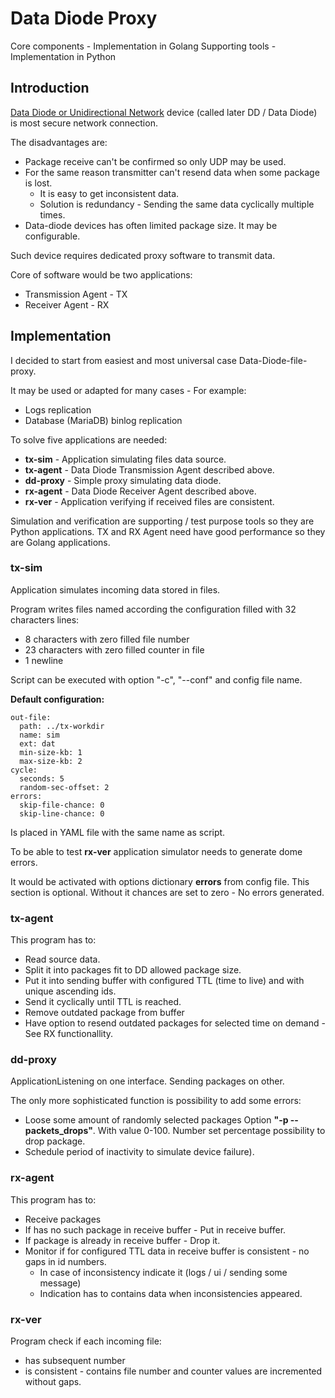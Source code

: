 # Data Diode Proxy

Core components - Implementation in Golang
Supporting tools - Implementation in Python

## Introduction

[Data Diode or Unidirectional Network](https://en.wikipedia.org/wiki/Unidirectional_network) device (called later DD / Data Diode) is most secure network connection.

The disadvantages are:

* Package receive can't be confirmed so only UDP may be used.
* For the same reason transmitter can't resend data when some package is lost.
  * It is easy to get inconsistent data.
  * Solution is redundancy - Sending the same data cyclically multiple times.
* Data-diode devices has often limited package size. It may be configurable.

Such device requires dedicated proxy software to transmit data.

Core of software would be two applications:

* Transmission Agent - TX
* Receiver Agent - RX


## Implementation

I decided to start from easiest and most universal case Data-Diode-file-proxy.

It may be used or adapted for many cases - For example:

* Logs replication
* Database (MariaDB) binlog replication

To solve five applications are needed:

* **tx-sim** - Application simulating files data source.
* **tx-agent** - Data Diode Transmission Agent described above.
* **dd-proxy** - Simple proxy simulating data diode.
* **rx-agent** - Data Diode Receiver Agent described above.
* **rx-ver** - Application verifying if received files are consistent.

Simulation and verification are supporting / test purpose tools so they are Python applications.
TX and RX Agent need have good performance so they are Golang applications.

### tx-sim

Application simulates incoming data stored in files.

Program writes files named according the configuration filled with 32 characters lines:

* 8 characters with zero filled file number
* 23 characters with zero filled counter in file
* 1 newline

Script can be executed with option "-c", "--conf" and config file name.

**Default configuration:**

```yaml:no-line-numbers
out-file:
  path: ../tx-workdir
  name: sim
  ext: dat
  min-size-kb: 1
  max-size-kb: 2
cycle:
  seconds: 5
  random-sec-offset: 2
errors:
  skip-file-chance: 0
  skip-line-chance: 0
```

Is placed in YAML file with the same name as script.

To be able to test **rx-ver** application simulator needs to generate dome errors.

It would be activated with options dictionary **errors** from config file. This section is optional. Without it chances are set to zero - No errors generated.

<!-- * **"-f --skip_file"**
  With value 0-100. Sometimes some file number would be skipped. Number set percentage possibility to skip file number.
* **"-l --skip_line"**
  With value 0-100. Sometimes line in file would be skipped. Number set percentage possibility to skip line. -->

### tx-agent

This program has to:

* Read source data.
* Split it into packages fit to DD allowed package size.
* Put it into sending buffer with configured TTL (time to live) and with unique ascending ids.
* Send it cyclically until TTL is reached.
* Remove outdated package from buffer
* Have option to resend outdated packages for selected time on demand - See RX functionallity.

### dd-proxy

ApplicationListening on one interface. Sending packages on other.

The only more sophisticated function is possibility to add some errors:

* Loose some amount of randomly selected packages
  Option **"-p --packets_drops"**. With value 0-100. Number set percentage possibility to drop package.
* Schedule period of inactivity to simulate device failure).

### rx-agent

This program has to:

* Receive packages
* If has no such package in receive buffer - Put in receive buffer.
* If package is already in receive buffer - Drop it.
* Monitor if for configured TTL data in receive buffer is consistent - no gaps in id numbers.
  * In case of inconsistency indicate it (logs / ui / sending some message)
  * Indication has to contains data when inconsistencies appeared.

### rx-ver

Program check if each incoming file:

* has subsequent number
* is consistent - contains file number and counter values are incremented without gaps.
